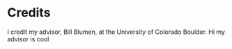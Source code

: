 # Credits

I credit my advisor, Bill Blumen, at the University of Colorado Boulder.
Hi my advisor is cool
